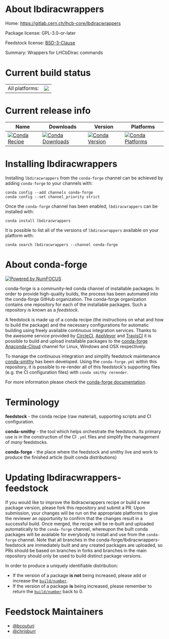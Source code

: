 About lbdiracwrappers
=====================

Home: https://gitlab.cern.ch/lhcb-core/lbdiracwrappers

Package license: GPL-3.0-or-later

Feedstock license: [BSD-3-Clause](https://github.com/conda-forge/lbdiracwrappers-feedstock/blob/master/LICENSE.txt)

Summary: Wrappers for LHCbDirac commands

Current build status
====================


<table><tr><td>All platforms:</td>
    <td>
      <a href="https://dev.azure.com/conda-forge/feedstock-builds/_build/latest?definitionId=10581&branchName=master">
        <img src="https://dev.azure.com/conda-forge/feedstock-builds/_apis/build/status/lbdiracwrappers-feedstock?branchName=master">
      </a>
    </td>
  </tr>
</table>

Current release info
====================

| Name | Downloads | Version | Platforms |
| --- | --- | --- | --- |
| [![Conda Recipe](https://img.shields.io/badge/recipe-lbdiracwrappers-green.svg)](https://anaconda.org/conda-forge/lbdiracwrappers) | [![Conda Downloads](https://img.shields.io/conda/dn/conda-forge/lbdiracwrappers.svg)](https://anaconda.org/conda-forge/lbdiracwrappers) | [![Conda Version](https://img.shields.io/conda/vn/conda-forge/lbdiracwrappers.svg)](https://anaconda.org/conda-forge/lbdiracwrappers) | [![Conda Platforms](https://img.shields.io/conda/pn/conda-forge/lbdiracwrappers.svg)](https://anaconda.org/conda-forge/lbdiracwrappers) |

Installing lbdiracwrappers
==========================

Installing `lbdiracwrappers` from the `conda-forge` channel can be achieved by adding `conda-forge` to your channels with:

```
conda config --add channels conda-forge
conda config --set channel_priority strict
```

Once the `conda-forge` channel has been enabled, `lbdiracwrappers` can be installed with:

```
conda install lbdiracwrappers
```

It is possible to list all of the versions of `lbdiracwrappers` available on your platform with:

```
conda search lbdiracwrappers --channel conda-forge
```


About conda-forge
=================

[![Powered by NumFOCUS](https://img.shields.io/badge/powered%20by-NumFOCUS-orange.svg?style=flat&colorA=E1523D&colorB=007D8A)](http://numfocus.org)

conda-forge is a community-led conda channel of installable packages.
In order to provide high-quality builds, the process has been automated into the
conda-forge GitHub organization. The conda-forge organization contains one repository
for each of the installable packages. Such a repository is known as a *feedstock*.

A feedstock is made up of a conda recipe (the instructions on what and how to build
the package) and the necessary configurations for automatic building using freely
available continuous integration services. Thanks to the awesome service provided by
[CircleCI](https://circleci.com/), [AppVeyor](https://www.appveyor.com/)
and [TravisCI](https://travis-ci.com/) it is possible to build and upload installable
packages to the [conda-forge](https://anaconda.org/conda-forge)
[Anaconda-Cloud](https://anaconda.org/) channel for Linux, Windows and OSX respectively.

To manage the continuous integration and simplify feedstock maintenance
[conda-smithy](https://github.com/conda-forge/conda-smithy) has been developed.
Using the ``conda-forge.yml`` within this repository, it is possible to re-render all of
this feedstock's supporting files (e.g. the CI configuration files) with ``conda smithy rerender``.

For more information please check the [conda-forge documentation](https://conda-forge.org/docs/).

Terminology
===========

**feedstock** - the conda recipe (raw material), supporting scripts and CI configuration.

**conda-smithy** - the tool which helps orchestrate the feedstock.
                   Its primary use is in the construction of the CI ``.yml`` files
                   and simplify the management of *many* feedstocks.

**conda-forge** - the place where the feedstock and smithy live and work to
                  produce the finished article (built conda distributions)


Updating lbdiracwrappers-feedstock
==================================

If you would like to improve the lbdiracwrappers recipe or build a new
package version, please fork this repository and submit a PR. Upon submission,
your changes will be run on the appropriate platforms to give the reviewer an
opportunity to confirm that the changes result in a successful build. Once
merged, the recipe will be re-built and uploaded automatically to the
`conda-forge` channel, whereupon the built conda packages will be available for
everybody to install and use from the `conda-forge` channel.
Note that all branches in the conda-forge/lbdiracwrappers-feedstock are
immediately built and any created packages are uploaded, so PRs should be based
on branches in forks and branches in the main repository should only be used to
build distinct package versions.

In order to produce a uniquely identifiable distribution:
 * If the version of a package **is not** being increased, please add or increase
   the [``build/number``](https://docs.conda.io/projects/conda-build/en/latest/resources/define-metadata.html#build-number-and-string).
 * If the version of a package **is** being increased, please remember to return
   the [``build/number``](https://docs.conda.io/projects/conda-build/en/latest/resources/define-metadata.html#build-number-and-string)
   back to 0.

Feedstock Maintainers
=====================

* [@bcouturi](https://github.com/bcouturi/)
* [@chrisburr](https://github.com/chrisburr/)

